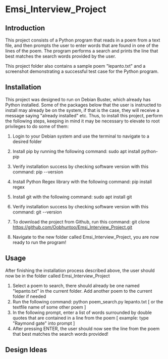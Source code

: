 # Emsi_Interview_Project

## Introduction
This project consists of a Python program that reads in a poem from a text file,
and then prompts the user to enter words that are found in one of the lines 
of the poem. The program performs a search and prints the line that best matches
the search words provided by the user.

This project folder also contains a sample poem "lepanto.txt" and a screenshot
demonstrating a successful test case for the Python program.

## Installation
This project was designed to run on Debian Buster, which already has Python installed.
Some of the packages below that the user is instructed to install may already be on the
system, if that is the case, they will receive a message saying "already installed" etc.
Thus, to install this project, perform the following steps, keeping in mind it may be
necessary to elevate to root privileges to do some of them:

1. Login to your Debian system and use the terminal to navigate to a desired folder
2. Install pip by running the following command:   sudo apt install python-pip
3. Verify installation success by checking software version with this command: pip --version
4. Install Python Regex library with the following command: pip install regex

5. Install git with the following command:   sudo apt install git
6. Verify installation success by checking software version with this command:  git --version
7. To download the project from Github, run this command: git clone https://github.com/Oobhuntoo/Emsi_Interview_Project.git
8. Navigate to the new folder called Emsi_Interview_Project, you are now ready to run the program!

## Usage
After finishing the installation process described above, the user should now be in the folder called Emsi_Interview_Project

1. Select a poem to search, there should already be one named "lepanto.txt" in the current folder. Add another poem to the current folder if needed
2. Run the following command:   python poem_search.py lepanto.txt                [ or the textfile name of some other poem ]
3. In the following prompt, enter a list of words surrounded by double quotes that are contained in a line from the poem [ example: type "Raymond gate" into prompt ]
4. After pressing ENTER, the user should now see the line from the poem that best matches the search words provided!

## Design Ideas


